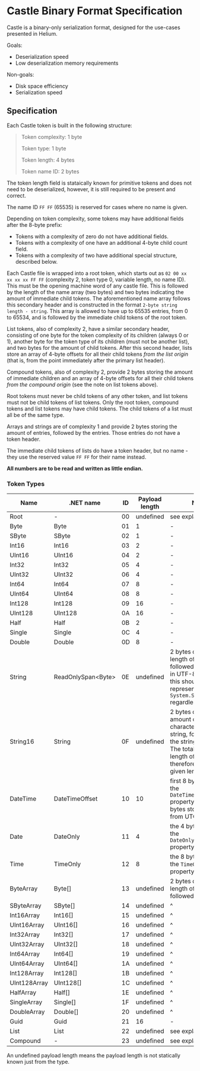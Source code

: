 # Castle Binary Format Specification

Castle is a binary-only serialization format, designed for the use-cases presented in Helium.

Goals: 
- Deserialization speed
- Low deserialization memory requirements

Non-goals:
- Disk space efficiency
- Serialization speed

## Specification

Each Castle token is built in the following structure:

> Token complexity: 1 byte
> 
> Token type: 1 byte
> 
> Token length: 4 bytes
> 
> Token name ID: 2 bytes

The token length field is stataically known for primitive tokens and does not need to be deserialized, however, it is still required to be present and correct.

The name ID `FF FF` (65535) is reserved for cases where no name is given.

Depending on token complexity, some tokens may have additional fields after the 8-byte prefix:

- Tokens with a complexity of zero do not have additional fields. 
- Tokens with a complexity of one have an additional 4-byte child count field. 
- Tokens with a complexity of two have additional special structure, described below.

Each Castle file is wrapped into a root token, which starts out as `02 00 xx xx xx xx FF FF` (complexity 2, token type 0, variable length, no name ID). This must be the opening machine word of any castle file. This is followed by the length of the name array (two bytes) and two bytes indicating the amount of immediate child tokens. The aforementioned name array follows this secondary header and is constructed in the format `2-byte string length - string`. This array is allowed to have up to 65535 entries, from 0 to 65534, and is followed by the immediate child tokens of the root token.

List tokens, also of complexity 2, have a similar secondary header, consisting of one byte for the token complexity of its children (always 0 or 1), another byte for the token type of its children (must not be another list), and two bytes for the amount of child tokens. After this second header, lists store an array of 4-byte offsets for all their child tokens *from the list origin* (that is, from the point immediately after the primary list header).

Compound tokens, also of complexity 2, provide 2 bytes storing the amount of immediate children and an array of 4-byte offsets for all their child tokens *from the compound origin* (see the note on list tokens above).

Root tokens must never be child tokens of any other token, and list tokens must not be child tokens of list tokens. Only the root token, compound tokens and list tokens may have child tokens. The child tokens of a list must all be of the same type.

Arrays and strings are of complexity 1 and provide 2 bytes storing the amount of entries, followed by the entries. Those entries do not have a token header.

The immediate child tokens of lists do have a token header, but no name - they use the reserved value `FF FF` for their name instead.

**All numbers are to be read and written as little endian.**

### Token Types

Name | .NET name | ID | Payload length | Notes
---- | --------- | -- | -------------- | -----
Root | - | 00 | undefined | see explanation
Byte | Byte | 01 | 1 | -
SByte | SByte | 02 | 1 | -
Int16 | Int16 | 03 | 2 | -
UInt16 | UInt16 | 04 | 2 | -
Int32 | Int32 | 05 | 4 | -
UInt32 | UInt32 | 06 | 4 | -
Int64 | Int64 | 07 | 8 | -
UInt64 | UInt64 | 08 | 8 | -
Int128 | Int128 | 09 | 16 | -
UInt128 | UInt128 | 0A | 16 | -
Half | Half | 0B | 2 | -
Single | Single | 0C | 4 | -
Double | Double | 0D | 8 | -
String | ReadOnlySpan\<Byte> | 0E | undefined | 2 bytes defining the length of the string, followed by the string in UTF-8. in libraries, this should be represented as `System.String` regardless.
String16 | String | 0F | undefined | 2 bytes defining the amount of UTF-16 characters in the string, followed by the string in UTF-16. The total binary length of the string is therefore twice the given length.
DateTime | DateTimeOffset | 10 | 10 | first 8 bytes define the `DateTimeOffset.Ticks` property, latter 2 bytes store the offset from UTC in minutes.
Date | DateOnly | 11 | 4 | the 4 bytes define the `DateOnly.DayNumber` property.
Time | TimeOnly | 12 | 8 | the 8 bytes define the `TimeOnly.Ticks` property.
ByteArray | Byte[] | 13 | undefined | 2 bytes defining the length of the array, followed by the array
SByteArray | SByte[] | 14 | undefined | ^
Int16Array | Int16[] | 15 | undefined | ^
UInt16Array | UInt16[] | 16 | undefined | ^
Int32Array | Int32[] | 17 | undefined | ^
UInt32Array | UInt32[] | 18 | undefined | ^
Int64Array | Int64[] | 19 | undefined | ^
UInt64Array | UInt64[] | 1A | undefined | ^
Int128Array | Int128[] | 1B | undefined | ^
UInt128Array | UInt128[] | 1C | undefined | ^
HalfArray | Half[] | 1E | undefined | ^
SingleArray | Single[] | 1F | undefined | ^
DoubleArray | Double[] | 20 | undefined | ^
Guid | Guid | 21 | 16 | -
List | List<T> | 22 | undefined | see explanation
Compound | - | 23 | undefined | see explanation

An undefined payload length means the payload length is not statically known just from the type.